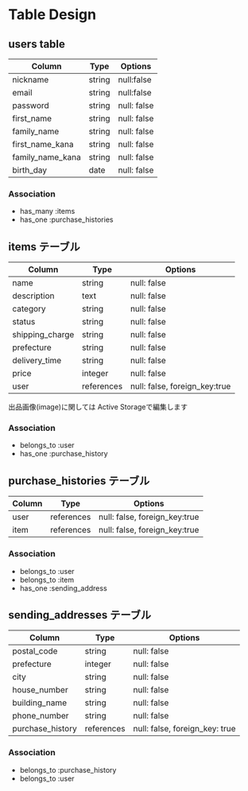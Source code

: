 # Table Design

## users table

| Column           | Type   | Options     |
| ---------------- | ------ | ----------- |
| nickname         | string | null:false  |
| email            | string | null:false  |
| password         | string | null: false |
| first_name       | string | null: false |
| family_name      | string | null: false |
| first_name_kana  | string | null: false |
| family_name_kana | string | null: false |
| birth_day        | date   | null: false |

### Association

- has_many :items
- has_one :purchase_histories


## items テーブル

| Column          | Type       | Options                       |
| --------------- | ---------- | ----------------------------- |
| name            | string     | null: false                   |
| description     | text       | null: false                   |
| category        | string     | null: false                   |
| status          | string     | null: false                   |
| shipping_charge | string     | null: false                   |
| prefecture      | string     | null: false                   |
| delivery_time   | string     | null: false                   |
| price           | integer    | null: false                   |
| user            | references | null: false, foreign_key:true |

出品画像(image)に関しては Active Storageで編集します

### Association

- belongs_to :user
- has_one :purchase_history


## purchase_histories テーブル

| Column  | Type       | Options                       |
| ------- | ---------- | ----------------------------- |
| user    | references | null: false, foreign_key:true |
| item    | references | null: false, foreign_key:true |

### Association

- belongs_to :user
- belongs_to :item
- has_one :sending_address


## sending_addresses テーブル

| Column               | Type       | Options                        |
| -------------------- | ---------- | ------------------------------ |
| postal_code          | string     | null: false                    |
| prefecture           | integer    | null: false                    |
| city                 | string     | null: false                    |
| house_number         | string     | null: false                    |
| building_name        | string     | null: false                    |
| phone_number         | string     | null: false                    |
| purchase_history     | references | null: false, foreign_key: true |

### Association

- belongs_to :purchase_history
- belongs_to :user